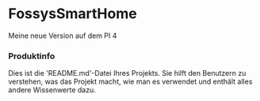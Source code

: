 FossysSmartHome
===============

Meine neue Version auf dem PI 4

### Produktinfo

Dies ist die 'README.md'-Datei Ihres Projekts.
Sie hilft den Benutzern zu verstehen, was das Projekt macht,
wie man es verwendet und enthält alles andere Wissenwerte dazu.